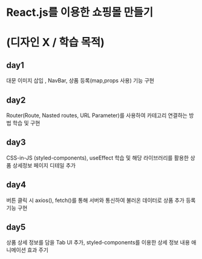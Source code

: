 # React.js를 이용한 쇼핑몰 만들기   
# (디자인 X / 학습 목적)

## day1
대문 이미지 삽입 , NavBar, 상품 등록(map,props 사용) 기능 구현   

## day2
Router(Route, Nasted routes, URL Parameter)를 사용하여 카테고리 연결하는 방법 학습 및 구현

## day3
CSS-in-JS (styled-components), useEffect 학습 및 해당 라이브러리를 활용한 상품 상세정보 페이지 디테일 추가

## day4
버튼 클릭 시 axios(), fetch()를 통해 서버와 통신하여 불러온 데이터로 상품 추가 등록 기능 구현

## day5
상품 상세 정보를 담을 Tab UI 추가, styled-components를 이용한 상세 정보 내용 애니메이션 효과 주기